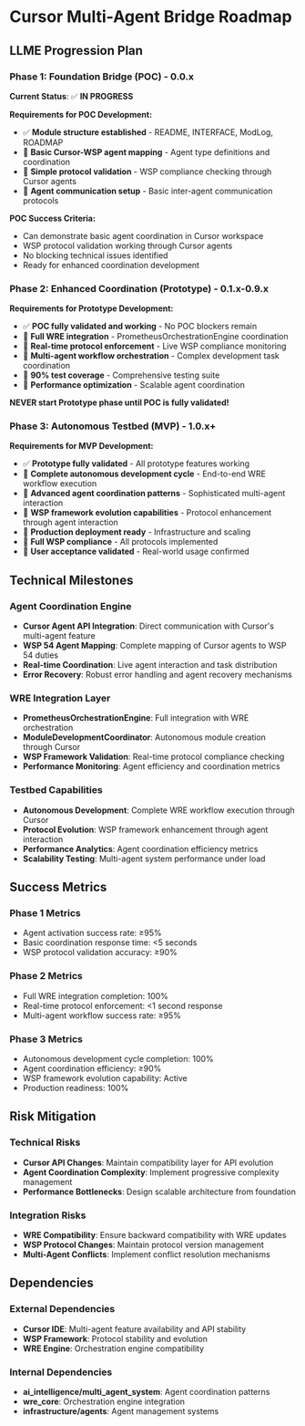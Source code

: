# Cursor Multi-Agent Bridge Roadmap

## **LLME Progression Plan**

### **Phase 1: Foundation Bridge (POC) - 0.0.x**
**Current Status**: ✅ **IN PROGRESS**

**Requirements for POC Development:**
- ✅ **Module structure established** - README, INTERFACE, ModLog, ROADMAP
- 🔄 **Basic Cursor-WSP agent mapping** - Agent type definitions and coordination
- 🔄 **Simple protocol validation** - WSP compliance checking through Cursor agents
- 🔄 **Agent communication setup** - Basic inter-agent communication protocols

**POC Success Criteria:**
- Can demonstrate basic agent coordination in Cursor workspace
- WSP protocol validation working through Cursor agents
- No blocking technical issues identified
- Ready for enhanced coordination development

### **Phase 2: Enhanced Coordination (Prototype) - 0.1.x-0.9.x**
**Requirements for Prototype Development:**
- ✅ **POC fully validated and working** - No POC blockers remain
- 🔄 **Full WRE integration** - PrometheusOrchestrationEngine coordination
- 🔄 **Real-time protocol enforcement** - Live WSP compliance monitoring
- 🔄 **Multi-agent workflow orchestration** - Complex development task coordination
- 🔄 **90% test coverage** - Comprehensive testing suite
- 🔄 **Performance optimization** - Scalable agent coordination

**NEVER start Prototype phase until POC is fully validated!**

### **Phase 3: Autonomous Testbed (MVP) - 1.0.x+**
**Requirements for MVP Development:**
- ✅ **Prototype fully validated** - All prototype features working
- 🔄 **Complete autonomous development cycle** - End-to-end WRE workflow execution
- 🔄 **Advanced agent coordination patterns** - Sophisticated multi-agent interaction
- 🔄 **WSP framework evolution capabilities** - Protocol enhancement through agent interaction
- 🔄 **Production deployment ready** - Infrastructure and scaling
- 🔄 **Full WSP compliance** - All protocols implemented
- 🔄 **User acceptance validated** - Real-world usage confirmed

## **Technical Milestones**

### **Agent Coordination Engine**
- **Cursor Agent API Integration**: Direct communication with Cursor's multi-agent feature
- **WSP 54 Agent Mapping**: Complete mapping of Cursor agents to WSP 54 duties
- **Real-time Coordination**: Live agent interaction and task distribution
- **Error Recovery**: Robust error handling and agent recovery mechanisms

### **WRE Integration Layer**
- **PrometheusOrchestrationEngine**: Full integration with WRE orchestration
- **ModuleDevelopmentCoordinator**: Autonomous module creation through Cursor
- **WSP Framework Validation**: Real-time protocol compliance checking
- **Performance Monitoring**: Agent efficiency and coordination metrics

### **Testbed Capabilities**
- **Autonomous Development**: Complete WRE workflow execution through Cursor
- **Protocol Evolution**: WSP framework enhancement through agent interaction
- **Performance Analytics**: Agent coordination efficiency metrics
- **Scalability Testing**: Multi-agent system performance under load

## **Success Metrics**

### **Phase 1 Metrics**
- Agent activation success rate: ≥95%
- Basic coordination response time: <5 seconds
- WSP protocol validation accuracy: ≥90%

### **Phase 2 Metrics**
- Full WRE integration completion: 100%
- Real-time protocol enforcement: <1 second response
- Multi-agent workflow success rate: ≥95%

### **Phase 3 Metrics**
- Autonomous development cycle completion: 100%
- Agent coordination efficiency: ≥90%
- WSP framework evolution capability: Active
- Production readiness: 100%

## **Risk Mitigation**

### **Technical Risks**
- **Cursor API Changes**: Maintain compatibility layer for API evolution
- **Agent Coordination Complexity**: Implement progressive complexity management
- **Performance Bottlenecks**: Design scalable architecture from foundation

### **Integration Risks**
- **WRE Compatibility**: Ensure backward compatibility with WRE updates
- **WSP Protocol Changes**: Maintain protocol version management
- **Multi-Agent Conflicts**: Implement conflict resolution mechanisms

## **Dependencies**

### **External Dependencies**
- **Cursor IDE**: Multi-agent feature availability and API stability
- **WSP Framework**: Protocol stability and evolution
- **WRE Engine**: Orchestration engine compatibility

### **Internal Dependencies**
- **ai_intelligence/multi_agent_system**: Agent coordination patterns
- **wre_core**: Orchestration engine integration
- **infrastructure/agents**: Agent management systems 